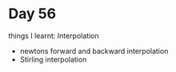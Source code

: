 # Day 56

things I learnt:
Interpolation
- newtons forward and backward interpolation 
- Stirling interpolation 